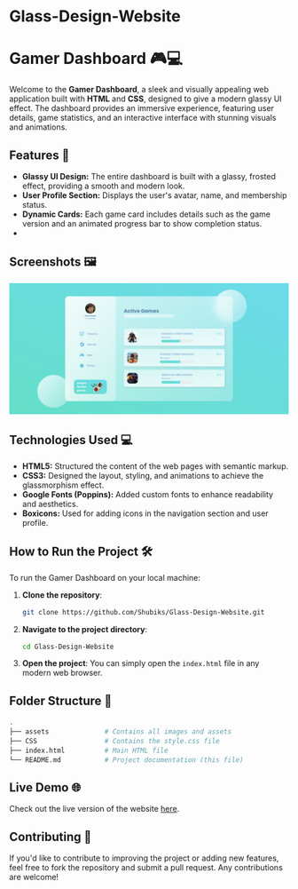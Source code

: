 # Glass-Design-Website

# Gamer Dashboard 🎮💻

Welcome to the **Gamer Dashboard**, a sleek and visually appealing web application built with **HTML** and **CSS**, designed to give a modern glassy UI effect. The dashboard provides an immersive experience, featuring user details, game statistics, and an interactive interface with stunning visuals and animations.

## Features 🌟

- **Glassy UI Design:** The entire dashboard is built with a glassy, frosted effect, providing a smooth and modern look.
- **User Profile Section:** Displays the user's avatar, name, and membership status.
- **Dynamic Cards:** Each game card includes details such as the game version and an animated progress bar to show completion status.
- 
## Screenshots 🖼️

![Dashboard Preview](./output.png)

## Technologies Used 💻

- **HTML5:** Structured the content of the web pages with semantic markup.
- **CSS3:** Designed the layout, styling, and animations to achieve the glassmorphism effect.
- **Google Fonts (Poppins):** Added custom fonts to enhance readability and aesthetics.
- **Boxicons:** Used for adding icons in the navigation section and user profile.

## How to Run the Project 🛠️

To run the Gamer Dashboard on your local machine:

1. **Clone the repository**:
   ```bash
   git clone https://github.com/Shubiks/Glass-Design-Website.git
   ```

2. **Navigate to the project directory**:
   ```bash
   cd Glass-Design-Website
   ```

3. **Open the project**:
   You can simply open the `index.html` file in any modern web browser.

## Folder Structure 📂

```bash
.
├── assets              # Contains all images and assets
├── CSS                 # Contains the style.css file
├── index.html          # Main HTML file
└── README.md           # Project documentation (this file)
```

## Live Demo 🌐

Check out the live version of the website [here](https://your-website-link.com).

## Contributing 🤝

If you'd like to contribute to improving the project or adding new features, feel free to fork the repository and submit a pull request. Any contributions are welcome!
